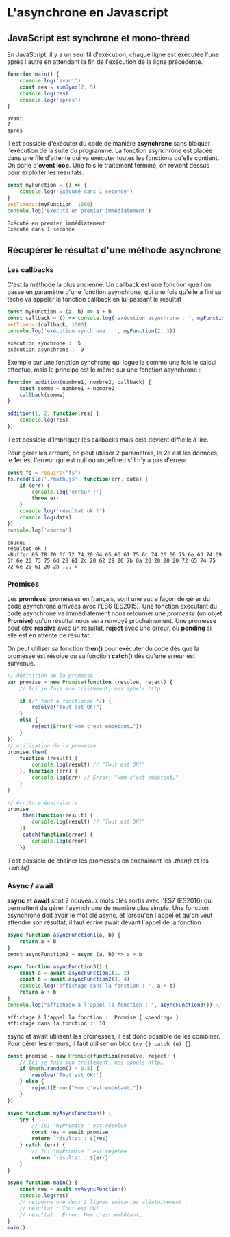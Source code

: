 # L'asynchrone en Javascript

## JavaScript est synchrone et mono-thread

En JavaScript, il y a un seul fil d'exécution, chaque ligne est exécutée l'une après l'autre en attendant la fin de l'exécution de la ligne précédente.

```js
function main() {
    console.log('avant')
    const res = sumSync(2, 5)
    console.log(res)
    console.log('après')
}
```
```
avant
7
après
```


Il est possible d'exécuter du code de manière **asynchrone** sans bloquer l'exécution de la suite du programme. La fonction asynchrone est placée dans une file d'attente qui va exécuter toutes les fonctions qu'elle contient. On parle d'**event loop**. Une fois le traitement terminé, on revient dessus pour exploiter les résultats.

```js
const myFunction = () => {
    console.log('Exécuté dans 1 seconde')
}
setTimeout(myFunction, 1000)
console.log('Exécuté en premier immédiatement')
```
```
Exécuté en premier immédiatement
Exécuté dans 1 seconde
```

## Récupérer le résultat d'une méthode asynchrone

### Les callbacks

C'est la méthode la plus ancienne.
Un callback est une fonction que l'on passe en paramètre d'une fonction asynchrone, qui une fois qu'elle a fini sa tâche va appeler la fonction callback en lui passant le résultat

```js
const myFunction = (a, b) => a + b
const callback = () => console.log('exécution asynchrone : ', myFunction(4, 5))
setTimeout(callback, 1000)
console.log('exécution synchrone : ', myFunction(2, 3))
```
```
exécution synchrone :  5
exécution asynchrone :  9
```

Exemple sur une fonction synchrone qui logue la somme une fois le calcul effectué, mais le principe est le même sur une fonction asynchrone :
```js
function addition(nombre1, nombre2, callback) {
    const somme = nombre1 + nombre2
    callback(somme)
}

addition(1, 2, function(res) {
    console.log(res)
})
```

Il est possible d'imbriquer les callbacks mais cela devient difficile à lire.

Pour gérer les erreurs, on peut utiliser 2 paramètres, le 2e est les données, le 1er est l'erreur qui est null ou undefined s'il n'y a pas d'erreur

```js
const fs = require('fs')
fs.readFile('./math.js', function(err, data) {
    if (err) {
        console.log('erreur !')
        throw err
    }
    console.log('résultat ok !')
    console.log(data)
})
console.log('coucou')
```

```
coucou
résultat ok !
<Buffer 65 78 70 6f 72 74 20 64 65 66 61 75 6c 74 20 66 75 6e 63 74 69 6f 6e 20 73 75 6d 28 61 2c 20 62 29 20 7b 0a 20 20 20 20 72 65 74 75 72 6e 20 61 20 2b ... >
```

### Promises

Les **promises**, promesses en français, sont une autre façon de gérer du code asynchrone arrivées avec l'ES6 (ES2015). Une fonction exécutant du code asynchrone va immédiatement nous retourner une *promesse* (un objet **Promise**) qu'un résultat nous sera renvoyé prochainement. Une promesse peut être **resolve** avec un résultat,  **reject** avec une erreur, ou **pending** si elle est en attente de résultat.

On peut utiliser sa fonction **then()** pour exécuter du code dès que la promesse est résolue ou sa fonction **catch()** dès qu'une erreur est survenue.

```js
// définition de la promesse
var promise = new Promise(function (resolve, reject) {
    // Ici je fais mon traitement, mes appels http…

    if (/* tout a fonctionné */) {
        resolve("Tout est OK!")
    }
    else {
        reject(Error("Hmm c'est embêtant…"))
    }
})
// utilisation de la promesse
promise.then(
    function (result) {
        console.log(result) // "Tout est OK!"
    }, function (err) {
        console.log(err) // Error: "Hmm c'est embêtant…"
    }
)
```
```js
// écriture équivalente
promise
    .then(function(result) {
        console.log(result) // "Tout est OK!"
    })
    .catch(function(error) {
        console.log(error)
    })
```


Il est possible de chaîner les promesses en enchaînant les *.then()* et les *.catch()*


### Async / await

**async** et **await** sont 2 nouveaux mots clés sortis avec l'ES7 (ES2016) qui permettent de gérer l'asynchrone de manière plus simple.
Une fonction asynchrone doit avoir le mot clé async, et lorsqu'on l'appel et qu'on veut attendre son résultat, il faut écrire await devant l'appel de la fonction

```js
async function asyncFunction1(a, b) {
    return a + b
}
const asyncFunction2 = async (a, b) => a + b

async function asyncFunction3() {
    const a = await asyncFunction1(1, 2)
    const b = await asyncFunction2(3, 4)
    console.log('affichage dans la fonction : ', a + b)
    return a + b
}
console.log("affichage à l'appel la fonction : ", asyncFunction3()) // Promise { <pending> }
```

```
affichage à l'appel la fonction :  Promise { <pending> }
affichage dans la fonction :  10
```

async et await utilisent les promesses, il est donc possible de les combiner. Pour gérer les erreurs, il faut utiliser un bloc `try {} catch (e) {}`.


```js
const promise = new Promise(function(resolve, reject) {
    // Ici je fais mon traitement, mes appels http…
    if (Math.random() > 0.5) {
        resolve('Tout est OK!')
    } else {
        reject(Error("Hmm c'est embêtant…"))
    }
})

async function myAsyncFunction() {
    try {
        // Ici "myPromise " est résolue
        const res = await promise
        return `résultat : ${res}`
    } catch (err) {
        // Ici "myPromise " est rejetée
        return `résultat : ${err}`
    }
}

async function main() {
    const res = await myAsyncFunction()
    console.log(res)
    // retourne une deux 2 lignes suivantes aléatoirement :
    // résultat : Tout est OK!
    // résultat : Error: Hmm c'est embêtant…
}
main()
```